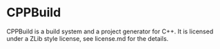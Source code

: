 # CPPBuild

CPPBuild is a build system and a project generator for C++. It is licensed under a ZLib style license, see license.md for the details.
